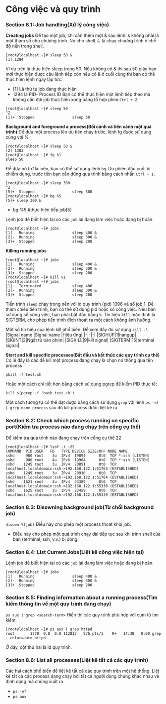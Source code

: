 # Công việc và quy trình
### Section 8.1: Job handling(Xử lý công việc)
**Creating jobs**
Để tạo một job, chỉ cần thêm một & sau lệnh. `&` không phải là một tham số cho chương trình. Nó cho shell. `& `là chạy chương trình ở chế độ nền trong shell.
```
[root@localhost ~]# sleep 50 &
[1] 1294
```
Ví dụ trên là thực hiện sleep trong 50. Nếu không có & thì sau 50 giây bạn mới thực hiện được câu lệnh tiếp còn nếu có & ở cuối cùng thì bạn có thể thực hiện lệnh ngay lập tức.
* [1] Là thứ tự job đang thực hiện
* 1294 là PID- Process ID
Bạn có thể thực hiện một lệnh tiếp theo mà không cần đợi job thực hiện xong bằng tổ hợp phím `Ctrl + Z`.
```
[root@localhost ~]# sleep 50
^Z
[1]+  Stopped                 sleep 50
```

**Background and foreground a process(Bối cảnh và tiền cảnh một quá trình)**
Để đưa một process lên ưu tiên chạy trước, lệnh fg được sử dụng cùng với %
```
[root@localhost ~]# sleep 50 &
[2] 1303
[root@localhost ~]# fg %1
sleep 50
```
Để đưa nó trở lại nền, bạn có thể sử dụng lệnh `bg`. Do phiên đầu cuối bị chiếm dụng, trước tiên bạn cần dừng quá trình bằng cách nhấn `Ctrl + z`.
```
[root@localhost ~]# sleep 300
^Z
[5]+  Stopped                 sleep 300
[root@localhost ~]# bg %5
[5]+ sleep 300 &
```
* bg %5 #thực hiện tiếp job[5]

Lệnh job để biết hiện tại có các `job` lại đang làm việc hoặc đang bị hoãn:
```
[root@localhost ~]# jobs
[1]   Running                 sleep 400 &
[2]-  Running                 sleep 300 &
[3]+  Stopped                 sleep 200
```

**Killing running jobs**
```
[root@localhost ~]# jobs
[1]   Running                 sleep 400 &
[2]-  Running                 sleep 300 &
[3]+  Stopped                 sleep 200
[root@localhost ~]# kill %1
[root@localhost ~]# jobs
[1]   Terminated              sleep 400
[2]-  Running                 sleep 300 &
[3]+  Stopped                 sleep 200
```
Tiến trình `sleep` chạy trong nền với id quy trình (pid) 1396 và số job 1. Để tham chiếu tiến trình, bạn có thể sử dụng pid hoặc số công việc. Nếu bạn sử dụng số công việc, bạn phải bắt đầu bằng `%`. Tín hiệu `kill` mặc định là SIGTERM, cho phép tiến trình đích thoát ra một cách không ảnh hưởng.

Một số tín hiệu của lệnh kill phổ biến. Để xem đầy đủ sử dụng `kill -l`
|Signal name |Signal name |Hiệu ứng|
|-|-|-|
|SIGHUP|1|hangup|
|SIGINT|2|Ngắt từ bàn phím|
|SIGKILL|9|kill signal|
|SIGTERM|15|terminal signal|

**Start and kill specific processes(Bắt đầu và kết thúc các quy trình cụ thể)**
Có lẽ đây là các để kill một process đang chạy là chọn nó thông qua tên process

`pkill -f test.sh`

Hoặc một cách chi tiết hơn bằng cách sử dụng pgrep để kiếm PID thực tế:

`kill $(pgrep -f 'bash test.sh')`

Một cách tương tự có thể đạt được bằng cách sử dụng `grep` với lệnh `ps -ef | grep name_process` sau đó kill process được liệt kê ra.

### Section 8.2: Check which process running on specific port(Kiểm tra process nào đang chạy trên cổng cụ thể)
Để kiểm tra quá trình nào đang chạy trên cổng cụ thể 22 
```
[root@localhost ~]# lsof -i :22
COMMAND  PID USER   FD   TYPE DEVICE SIZE/OFF NODE NAME
sshd     980 root    3u  IPv4  19894      0t0  TCP *:ssh (LISTEN)
sshd     980 root    4u  IPv6  19904      0t0  TCP *:ssh (LISTEN)
sshd    1245 root    3u  IPv4  20851      0t0  TCP localhost.localdomain:ssh->192.168.122.1:51763 (ESTABLISHED)
sshd    1249 root    3u  IPv4  20916      0t0  TCP localhost.localdomain:ssh->192.168.122.1:51764 (ESTABLISHED)
sshd    1621 root    3u  IPv4  23389      0t0  TCP localhost.localdomain:ssh->192.168.122.1:55338 (ESTABLISHED)
sshd    1625 root    3u  IPv4  23459      0t0  TCP localhost.localdomain:ssh->192.168.122.1:55339 (ESTABLISHED)
```

### Section 8.3: Disowning background job(Từ chối background job)
`disown %[job]` Điều này cho phép một process thoát khỏi job.
* Điều này cho phép một quá trình chạy dài tiếp tục sau khi trình shell của bạn (terminal, ssh, v.v.) bị đóng.

### Section 8.4: List Current Jobs(Liệt kê công việc hiện tại)
Lệnh job để biết hiện tại có các `job` lại đang làm việc hoặc đang bị hoãn:
```
[root@localhost ~]# jobs
[1]   Running                 sleep 400 &
[2]-  Running                 sleep 300 &
[3]+  Stopped                 sleep 200
```

### Section 8.5: Finding information about a running process(Tìm kiếm thông tin về một quy trình đang chạy)
`ps aux | grep <search-term>` Hiển thị các quy trình phù hợp với cụm từ tìm kiếm.
```
[root@localhost ~]# ps aux | grep httpd
root       1770  0.0  0.0 112812   976 pts/1    R+   14:38   0:00 grep --color=auto httpd
```
Ở đây, cột thứ hai là id quy trình.

### Section 8.6: List all processes(Liệt kê tất cả các quy trình)
Các hai cách phổ biến để liệt kê tất cả các quy trình trên một hệ thống. Liệt kê tất cả các process đang chạy bởi tất cả người dùng chúng khác nhau về định dạng mà chúng xuất ra
* `ps -ef`
* `ps aux`
